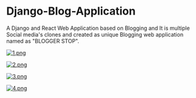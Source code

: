 # Django-Blog-Application
A Django and React Web Application based on Blogging and It is multiple Social media's clones and created as unique Blogging web application named as "BLOGGER STOP".

[![1.png](https://i.postimg.cc/zBPPYzgQ/1.png)](https://postimg.cc/XGdgw0xK)

[![2.png](https://i.postimg.cc/TPkXhXbV/2.png)](https://postimg.cc/yJSGrtvx)

[![3.png](https://i.postimg.cc/j2fV8wFc/3.png)](https://postimg.cc/MfzrHTxf)

[![4.png](https://i.postimg.cc/mrp0ByxV/4.png)](https://postimg.cc/R3fPTfZn)
